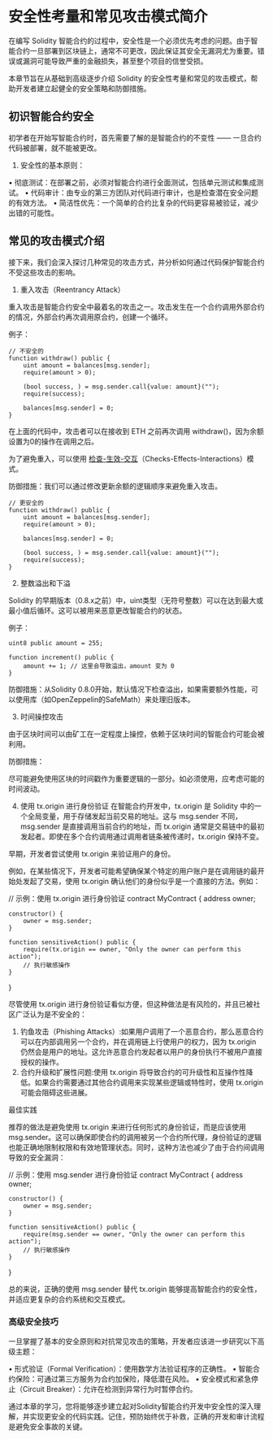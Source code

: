 # 安全性考量和常见攻击模式简介

在编写 Solidity 智能合约的过程中，安全性是一个必须优先考虑的问题。由于智能合约一旦部署到区块链上，通常不可更改，因此保证其安全无漏洞尤为重要。错误或漏洞可能导致严重的金融损失，甚至整个项目的信誉受损。

本章节旨在从基础到高级逐步介绍 Solidity 的安全性考量和常见的攻击模式，帮助开发者建立起健全的安全策略和防御措施。

## 初识智能合约安全

初学者在开始写智能合约时，首先需要了解的是智能合约的不变性 —— 一旦合约代码被部署，就不能被更改。

1. 安全性的基本原则：

• 彻底测试：在部署之前，必须对智能合约进行全面测试，包括单元测试和集成测试。
• 代码审计：由专业的第三方团队对代码进行审计，也是检查潜在安全问题的有效方法。
• 简洁性优先：一个简单的合约比复杂的代码更容易被验证，减少出错的可能性。


## 常见的攻击模式介绍

接下来，我们会深入探讨几种常见的攻击方式，并分析如何通过代码保护智能合约不受这些攻击的影响。

1. 重入攻击（Reentrancy Attack）

重入攻击是智能合约安全中最着名的攻击之一。攻击发生在一个合约调用外部合约的情况，外部合约再次调用原合约，创建一个循环。

例子：

```
// 不安全的
function withdraw() public {
    uint amount = balances[msg.sender];
    require(amount > 0);
    
    (bool success, ) = msg.sender.call{value: amount}("");
    require(success);
    
    balances[msg.sender] = 0;
}
```

在上面的代码中，攻击者可以在接收到 ETH 之前再次调用 withdraw()，因为余额设置为0的操作在调用之后。

为了避免重入，可以使用 [检查-生效-交互](https://docs.soliditylang.org/en/v0.8.25/security-considerations.html#use-the-checks-effects-interactions-pattern)（Checks-Effects-Interactions）模式。

防御措施：我们可以通过修改更新余额的逻辑顺序来避免重入攻击。

```
// 更安全的
function withdraw() public {
    uint amount = balances[msg.sender];
    require(amount > 0);
    
    balances[msg.sender] = 0;
    
    (bool success, ) = msg.sender.call{value: amount}("");
    require(success);
}
```

2. 整数溢出和下溢

Solidity 的早期版本（0.8.x之前）中，uint类型（无符号整数）可以在达到最大或最小值后循环。这可以被用来恶意更改智能合约的状态。

例子：
```
uint8 public amount = 255;

function increment() public {
    amount += 1; // 这里会导致溢出，amount 变为 0
}
```

防御措施：从Solidity 0.8.0开始，默认情况下检查溢出，如果需要额外性能，可以使用库（如OpenZeppelin的SafeMath）来处理旧版本。

3. 时间操控攻击

由于区块时间可以由矿工在一定程度上操控，依赖于区块时间的智能合约可能会被利用。

防御措施：

尽可能避免使用区块的时间戳作为重要逻辑的一部分。如必须使用，应考虑可能的时间波动。

4. 使用 tx.origin 进行身份验证
在智能合约开发中，tx.origin 是 Solidity 中的一个全局变量，用于存储发起当前交易的地址。这与 msg.sender 不同，msg.sender 是直接调用当前合约的地址，而 tx.origin 通常是交易链中的最初发起者。即使在多个合约调用通过调用者链条被传递时，tx.origin 保持不变。

早期，开发者尝试使用 tx.origin 来验证用户的身份。

例如，在某些情况下，开发者可能希望确保某个特定的用户账户是在调用链的最开始处发起了交易，使用 tx.origin 确认他们的身份似乎是一个直接的方法。例如：

// 示例：使用 tx.origin 进行身份验证
contract MyContract {
    address owner;

    constructor() {
        owner = msg.sender;
    }

    function sensitiveAction() public {
        require(tx.origin == owner, "Only the owner can perform this action");
        // 执行敏感操作
    }
}

尽管使用 tx.origin 进行身份验证看似方便，但这种做法是有风险的，并且已被社区广泛认为是不安全的：

1. 钓鱼攻击（Phishing Attacks）:如果用户调用了一个恶意合约，那么恶意合约可以在内部调用另一个合约，并在调用链上行使用户的权力，因为 tx.origin 仍然会是用户的地址。这允许恶意合约发起者以用户的身份执行不被用户直接授权的操作。
2. 合约升级和扩展性问题:使用 tx.origin 将导致合约的可升级性和互操作性降低。如果合约需要通过其他合约调用来实现某些逻辑或特性时，使用 tx.origin 可能会阻碍这些进展。

最佳实践

推荐的做法是避免使用 tx.origin 来进行任何形式的身份验证，而是应该使用 msg.sender。这可以确保即使合约的调用被另一个合约所代理，身份验证的逻辑也能正确地限制权限和有效地管理状态。同时，这种方法也减少了由于合约间调用导致的安全漏洞：

// 示例：使用 msg.sender 进行身份验证
contract MyContract {
    address owner;

    constructor() {
        owner = msg.sender;
    }

    function sensitiveAction() public {
        require(msg.sender == owner, "Only the owner can perform this action");
        // 执行敏感操作
    }
}

总的来说，正确的使用 msg.sender 替代 tx.origin 能够提高智能合约的安全性，并适应更复杂的合约系统和交互模式。

### 高级安全技巧

一旦掌握了基本的安全原则和对抗常见攻击的策略，开发者应该进一步研究以下高级主题：

• 形式验证（Formal Verification）：使用数学方法验证程序的正确性。
• 智能合约保险：可通过第三方服务为合约加保险，降低潜在风险。
• 安全模式和紧急停止（Circuit Breaker）：允许在检测到异常行为时暂停合约。

通过本章的学习，您将能够逐步建立起对Solidity智能合约开发中安全性的深入理解，并实现更安全的代码实践。记住，预防始终优于补救，正确的开发和审计流程是避免安全事故的关键。